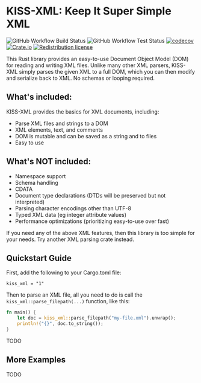 # KISS-XML: Keep It Super Simple XML
![GitHub Workflow Build Status](https://github.com/DrPlantabyte/kiss-xml/actions/workflows/build-main.yml/badge.svg) ![GitHub Workflow Test Status](https://github.com/DrPlantabyte/kiss-xml/actions/workflows/unit-test-main.yml/badge.svg) [![codecov](https://codecov.io/gh/DrPlantabyte/kiss-xml/branch/main/graph/badge.svg?token=SA5UFPQG7A)](https://codecov.io/gh/DrPlantabyte/kiss-xml) [![Crate.io](https://img.shields.io/crates/v/kiss-xml)](https://crates.io/crates/kiss-xml) [![Redistribution license](https://img.shields.io/github/license/DrPlantabyte/kiss-xml?color=green)](https://github.com/DrPlantabyte/kiss-xml/blob/main/kiss-xml/LICENSE)

This Rust library provides an easy-to-use Document Object Model (DOM) for 
reading and writing XML files. Unlike many other XML parsers, KISS-XML simply
parses the given XML to a full DOM, which you can then modify and serialize back
to XML. No schemas or looping required.

## What's included:
KISS-XML provides the basics for XML documents, including:
* Parse XML files and strings to a DOM
* XML elements, text, and comments
* DOM is mutable and can be saved as a string and to files
* Easy to use

## What's NOT included:
* Namespace support
* Schema handling
* CDATA
* Document type declarations (DTDs will be preserved but not interpreted)
* Parsing character encodings other than UTF-8
* Typed XML data (eg integer attribute values)
* Performance optimizations (prioritizing easy-to-use over fast)

If you need any of the above XML features, then this library is too simple for
your needs. Try another XML parsing crate instead.

## Quickstart Guide
First, add the following to your Cargo.toml file:
```text
kiss_xml = "1"
```

Then to parse an XML file, all you need to do is call the
`kiss_xml::parse_filepath(...)` function, like this:

```rust
fn main() {
	let doc = kiss_xml::parse_filepath("my-file.xml").unwrap();
    println!("{}", doc.to_string());
}
```

TODO

## More Examples
TODO

